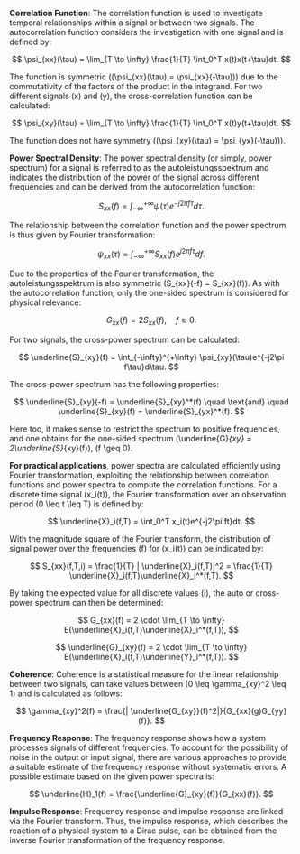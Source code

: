 **Correlation Function**:
The correlation function is used to investigate temporal relationships within a signal or between two signals. The autocorrelation function considers the investigation with one signal and is defined by:

$$
\psi_{xx}(\tau) = \lim_{T \to \infty} \frac{1}{T} \int_0^T x(t)x(t+\tau)dt.
$$

The function is symmetric (\(\psi_{xx}(\tau) = \psi_{xx}(-\tau)\)) due to the commutativity of the factors of the product in the integrand. For two different signals \(x\) and \(y\), the cross-correlation function can be calculated:

$$
\psi_{xy}(\tau) = \lim_{T \to \infty} \frac{1}{T} \int_0^T x(t)y(t+\tau)dt.
$$

The function does not have symmetry (\(\psi_{xy}(\tau) = \psi_{yx}(-\tau)\)).

**Power Spectral Density**:
The power spectral density (or simply, power spectrum) for a signal is referred to as the autoleistungsspektrum and indicates the distribution of the power of the signal across different frequencies and can be derived from the autocorrelation function:

$$
S_{xx}(f) = \int_{-\infty}^{+\infty} \psi(\tau)e^{-j2\pi f\tau}d\tau.
$$

The relationship between the correlation function and the power spectrum is thus given by Fourier transformation:

$$
\psi_{xx}(\tau) = \int_{-\infty}^{+\infty} S_{xx}(f)e^{j2\pi f\tau}df.
$$

Due to the properties of the Fourier transformation, the autoleistungsspektrum is also symmetric \(S_{xx}(-f) = S_{xx}(f)\). As with the autocorrelation function, only the one-sided spectrum is considered for physical relevance:

$$
G_{xx}(f) = 2S_{xx}(f), \quad f \geq 0.
$$

For two signals, the cross-power spectrum can be calculated:

$$
\underline{S}_{xy}(f) = \int_{-\infty}^{+\infty} \psi_{xy}(\tau)e^{-j2\pi f\tau}d\tau.
$$

The cross-power spectrum has the following properties:

$$
\underline{S}_{xy}(-f) = \underline{S}_{xy}^*(f) \quad \text{and} \quad \underline{S}_{xy}(f) = \underline{S}_{yx}^*(f).
$$

Here too, it makes sense to restrict the spectrum to positive frequencies, and one obtains for the one-sided spectrum \(\underline{G}_{xy} = 2\underline{S}_{xy}(f)\), \(f \geq 0\).

**For practical applications**, power spectra are calculated efficiently using Fourier transformation, exploiting the relationship between correlation functions and power spectra to compute the correlation functions. For a discrete time signal \(x_i(t)\), the Fourier transformation over an observation period \(0 \leq t \leq T\) is defined by:

$$
\underline{X}_i(f,T) = \int_0^T x_i(t)e^{-j2\pi ft}dt.
$$

With the magnitude square of the Fourier transform, the distribution of signal power over the frequencies \(f\) for \(x_i(t)\) can be indicated by:

$$
S_{xx}(f,T,i) = \frac{1}{T} | \underline{X}_i(f,T)|^2 = \frac{1}{T} \underline{X}_i(f,T)\underline{X}_i^*(f,T).
$$

By taking the expected value for all discrete values \(i\), the auto or cross-power spectrum can then be determined:

$$
G_{xx}(f) = 2 \cdot \lim_{T \to \infty} E(\underline{X}_i(f,T)\underline{X}_i^*(f,T)),
$$

$$
\underline{G}_{xy}(f) = 2 \cdot \lim_{T \to \infty} E(\underline{X}_i(f,T)\underline{Y}_i^*(f,T)).
$$

**Coherence**:
Coherence is a statistical measure for the linear relationship between two signals, can take values between \(0 \leq \gamma_{xy}^2 \leq 1\) and is calculated as follows:

$$
\gamma_{xy}^2(f) = \frac{| \underline{G_{xy}}(f)^2|}{G_{xx}(g)G_{yy}(f)}.
$$

**Frequency Response**:
The frequency response shows how a system processes signals of different frequencies. To account for the possibility of noise in the output or input signal, there are various approaches to provide a suitable estimate of the frequency response without systematic errors. A possible estimate based on the given power spectra is:

$$
\underline{H}_1(f) = \frac{\underline{G}_{xy}(f)}{G_{xx}(f)}.
$$

**Impulse Response**:
Frequency response and impulse response are linked via the Fourier transform. Thus, the impulse response, which describes the reaction of a physical system to a Dirac pulse, can be obtained from the inverse Fourier transformation of the frequency response.
